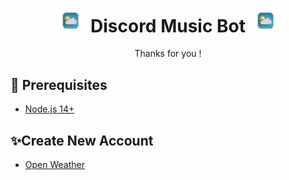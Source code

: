 <h1 align="center"><img src="./assets/images.png" width="50px"> Discord Music Bot <img src="./assets/images.png" width="50px"></h1>
<p align="center">Thanks for you !</p>


## 🚧 Prerequisites

- [Node.js 14+](https://nodejs.org/en/download/)
## ✨Create New Account

- [Open Weather](https://nodejs.org/en/download/](https://home.openweathermap.org/users/sign_in)https://home.openweathermap.org/users/sign_in)
